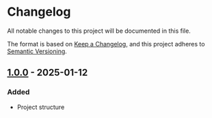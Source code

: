 # Changelog

All notable changes to this project will be documented in this file.

The format is based on [Keep a Changelog](https://keepachangelog.com/en/1.0.0/),
and this project adheres to [Semantic Versioning](https://semver.org/spec/v2.0.0.html).

## [1.0.0] - 2025-01-12

### Added

- Project structure

[1.0.0]: https://github.com/digital-magic-club/background-mode/compare/v0.0.0...v1.0.0

[background-mode]: https://github.com/digital-magic-club/background-mode/blob/master/CHANGELOG.md
